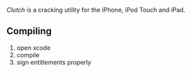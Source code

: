 *Clutch* is a cracking utility for the iPhone, iPod Touch and iPad.



Compiling
---------------
1. open xcode
2. compile
3. sign entitlements properly
